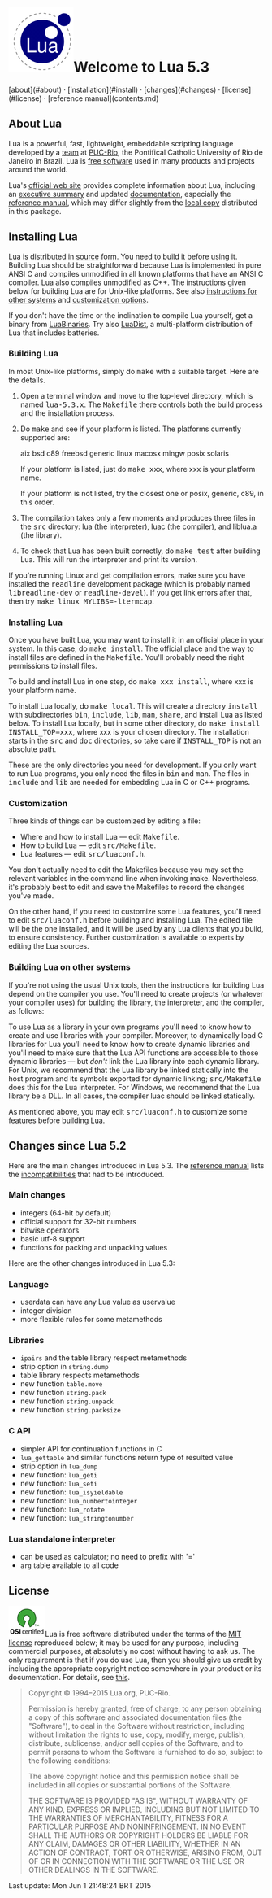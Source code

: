 # [![Lua](logo.gif)](http://www.lua.org/)Welcome to Lua 5.3

<div class="menubar">[about](#about) · [installation](#install) · [changes](#changes) · [license](#license) · [reference manual](contents.md)</div>

## <a name="about">About Lua</a>

Lua is a powerful, fast, lightweight, embeddable scripting language developed by a [team](http://www.lua.org/authors.html) at [PUC-Rio](http://www.puc-rio.br/), the Pontifical Catholic University of Rio de Janeiro in Brazil. Lua is [free software](#license) used in many products and projects around the world.

Lua's [official web site](http://www.lua.org/) provides complete information about Lua, including an [executive summary](http://www.lua.org/about.html) and updated [documentation](http://www.lua.org/docs.html), especially the [reference manual](http://www.lua.org/manual/5.3/), which may differ slightly from the [local copy](contents.md) distributed in this package.

## <a name="install">Installing Lua</a>

Lua is distributed in [source](http://www.lua.org/ftp/) form. You need to build it before using it. Building Lua should be straightforward because Lua is implemented in pure ANSI C and compiles unmodified in all known platforms that have an ANSI C compiler. Lua also compiles unmodified as C++. The instructions given below for building Lua are for Unix-like platforms. See also [instructions for other systems](#other) and [customization options](#customization).

If you don't have the time or the inclination to compile Lua yourself, get a binary from [LuaBinaries](http://lua-users.org/wiki/LuaBinaries). Try also [LuaDist](http://luadist.org/), a multi-platform distribution of Lua that includes batteries.

### Building Lua

In most Unix-like platforms, simply do <kbd>make</kbd> with a suitable target. Here are the details.

1.  Open a terminal window and move to the top-level directory, which is named <tt>lua-5.3.x</tt>. The <tt>Makefile</tt> there controls both the build process and the installation process.
2.  Do <kbd>make</kbd> and see if your platform is listed. The platforms currently supported are:

    aix bsd c89 freebsd generic linux macosx mingw posix solaris

    If your platform is listed, just do <kbd>make xxx</kbd>, where xxx is your platform name.

    If your platform is not listed, try the closest one or posix, generic, c89, in this order.

3.  The compilation takes only a few moments and produces three files in the <tt>src</tt> directory: lua (the interpreter), luac (the compiler), and liblua.a (the library).
4.  To check that Lua has been built correctly, do <kbd>make test</kbd> after building Lua. This will run the interpreter and print its version.

If you're running Linux and get compilation errors, make sure you have installed the <tt>readline</tt> development package (which is probably named <tt>libreadline-dev</tt> or <tt>readline-devel</tt>). If you get link errors after that, then try <kbd>make linux MYLIBS=-ltermcap</kbd>.

### Installing Lua

Once you have built Lua, you may want to install it in an official place in your system. In this case, do <kbd>make install</kbd>. The official place and the way to install files are defined in the <tt>Makefile</tt>. You'll probably need the right permissions to install files.

To build and install Lua in one step, do <kbd>make xxx install</kbd>, where xxx is your platform name.

To install Lua locally, do <kbd>make local</kbd>. This will create a directory <tt>install</tt> with subdirectories <tt>bin</tt>, <tt>include</tt>, <tt>lib</tt>, <tt>man</tt>, <tt>share</tt>, and install Lua as listed below. To install Lua locally, but in some other directory, do <kbd>make install INSTALL_TOP=xxx</kbd>, where xxx is your chosen directory. The installation starts in the <tt>src</tt> and <tt>doc</tt> directories, so take care if <tt>INSTALL_TOP</tt> is not an absolute path.

<dl class="display">

<dt>

<dd>

<dt>

<dd>

<dt>

<dd>

<dt>

<dd>

</dl>

These are the only directories you need for development. If you only want to run Lua programs, you only need the files in <tt>bin</tt> and <tt>man</tt>. The files in <tt>include</tt> and <tt>lib</tt> are needed for embedding Lua in C or C++ programs.

### <a name="customization">Customization</a>

Three kinds of things can be customized by editing a file:

*   Where and how to install Lua — edit <tt>Makefile</tt>.
*   How to build Lua — edit <tt>src/Makefile</tt>.
*   Lua features — edit <tt>src/luaconf.h</tt>.

You don't actually need to edit the Makefiles because you may set the relevant variables in the command line when invoking make. Nevertheless, it's probably best to edit and save the Makefiles to record the changes you've made.

On the other hand, if you need to customize some Lua features, you'll need to edit <tt>src/luaconf.h</tt> before building and installing Lua. The edited file will be the one installed, and it will be used by any Lua clients that you build, to ensure consistency. Further customization is available to experts by editing the Lua sources.

### <a name="other">Building Lua on other systems</a>

If you're not using the usual Unix tools, then the instructions for building Lua depend on the compiler you use. You'll need to create projects (or whatever your compiler uses) for building the library, the interpreter, and the compiler, as follows:

<dl class="display">

<dt>

<dd>

<dt>

<dd>

<dt>

<dd>

</dl>

To use Lua as a library in your own programs you'll need to know how to create and use libraries with your compiler. Moreover, to dynamically load C libraries for Lua you'll need to know how to create dynamic libraries and you'll need to make sure that the Lua API functions are accessible to those dynamic libraries — but _don't_ link the Lua library into each dynamic library. For Unix, we recommend that the Lua library be linked statically into the host program and its symbols exported for dynamic linking; <tt>src/Makefile</tt> does this for the Lua interpreter. For Windows, we recommend that the Lua library be a DLL. In all cases, the compiler luac should be linked statically.

As mentioned above, you may edit <tt>src/luaconf.h</tt> to customize some features before building Lua.

## <a name="changes">Changes since Lua 5.2</a>

Here are the main changes introduced in Lua 5.3. The [reference manual](contents.md) lists the [incompatibilities](manual.md#8) that had to be introduced.

### Main changes

*   integers (64-bit by default)
*   official support for 32-bit numbers
*   bitwise operators
*   basic utf-8 support
*   functions for packing and unpacking values

Here are the other changes introduced in Lua 5.3:

### Language

*   userdata can have any Lua value as uservalue
*   integer division
*   more flexible rules for some metamethods

### Libraries

*   `ipairs` and the table library respect metamethods
*   strip option in `string.dump`
*   table library respects metamethods
*   new function `table.move`
*   new function `string.pack`
*   new function `string.unpack`
*   new function `string.packsize`

### C API

*   simpler API for continuation functions in C
*   `lua_gettable` and similar functions return type of resulted value
*   strip option in `lua_dump`
*   new function: `lua_geti`
*   new function: `lua_seti`
*   new function: `lua_isyieldable`
*   new function: `lua_numbertointeger`
*   new function: `lua_rotate`
*   new function: `lua_stringtonumber`

### Lua standalone interpreter

*   can be used as calculator; no need to prefix with '='
*   `arg` table available to all code

## <a name="license">License</a>

[![[osi certified]](osi-certified-72x60.png)](http://www.opensource.org/docs/definition.php)Lua is free software distributed under the terms of the [MIT license](http://www.opensource.org/licenses/mit-license.html) reproduced below; it may be used for any purpose, including commercial purposes, at absolutely no cost without having to ask us. The only requirement is that if you do use Lua, then you should give us credit by including the appropriate copyright notice somewhere in your product or its documentation. For details, see [this](http://www.lua.org/license.html).

> Copyright © 1994–2015 Lua.org, PUC-Rio.
> 
> Permission is hereby granted, free of charge, to any person obtaining a copy of this software and associated documentation files (the "Software"), to deal in the Software without restriction, including without limitation the rights to use, copy, modify, merge, publish, distribute, sublicense, and/or sell copies of the Software, and to permit persons to whom the Software is furnished to do so, subject to the following conditions:
> 
> The above copyright notice and this permission notice shall be included in all copies or substantial portions of the Software.
> 
> THE SOFTWARE IS PROVIDED "AS IS", WITHOUT WARRANTY OF ANY KIND, EXPRESS OR IMPLIED, INCLUDING BUT NOT LIMITED TO THE WARRANTIES OF MERCHANTABILITY, FITNESS FOR A PARTICULAR PURPOSE AND NONINFRINGEMENT. IN NO EVENT SHALL THE AUTHORS OR COPYRIGHT HOLDERS BE LIABLE FOR ANY CLAIM, DAMAGES OR OTHER LIABILITY, WHETHER IN AN ACTION OF CONTRACT, TORT OR OTHERWISE, ARISING FROM, OUT OF OR IN CONNECTION WITH THE SOFTWARE OR THE USE OR OTHER DEALINGS IN THE SOFTWARE.

Last update: Mon Jun 1 21:48:24 BRT 2015
